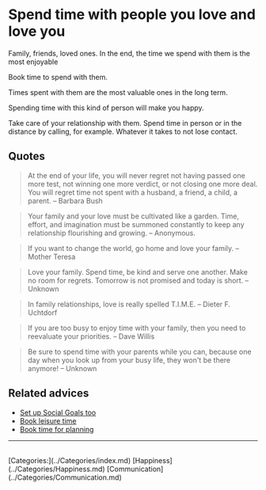 # Spend time with people you love and love you

Family, friends, loved ones. In the end, the time we spend with them is the most enjoyable

Book time to spend with them.

Times spent with them are the most valuable ones in the long term.

Spending time with this kind of person will make you happy.

Take care of your relationship with them. Spend time in person or in the distance by calling, for example. Whatever it takes to not lose contact.

## Quotes

> At the end of your life, you will never regret not having passed one more test, not winning one more verdict, or not closing one more deal. You will regret time not spent with a husband, a friend, a child, a parent. – Barbara Bush

> Your family and your love must be cultivated like a garden. Time, effort, and imagination must be summoned constantly to keep any relationship flourishing and growing. – Anonymous.

> If you want to change the world, go home and love your family. – Mother Teresa

> Love your family. Spend time, be kind and serve one another. Make no room for regrets. Tomorrow is not promised and today is short. – Unknown

> In family relationships, love is really spelled T.I.M.E. – Dieter F. Uchtdorf

> If you are too busy to enjoy time with your family, then you need to reevaluate your priorities. – Dave Willis

> Be sure to spend time with your parents while you can, because one day when you look up from your busy life, they won't be there anymore! – Unknown


## Related advices

- [Set up Social Goals too](../Set%20up%20Social%20Goals%20too/index.md)
- [Book leisure time](../Book%20leisure%20time/index.md)
- [Book time for planning](../Book%20time%20for%20planning/index.md)
<hr/><br/>[Categories:](../Categories/index.md) [Happiness](../Categories/Happiness.md) [Communication](../Categories/Communication.md)